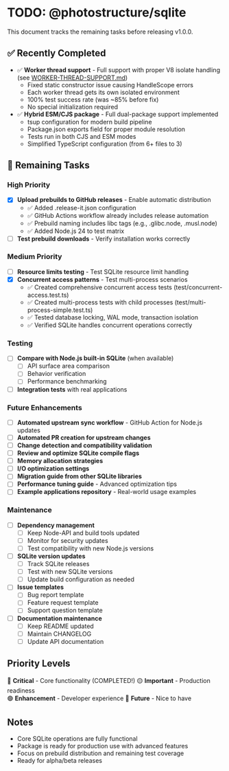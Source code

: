 # TODO: @photostructure/sqlite

This document tracks the remaining tasks before releasing v1.0.0.

## ✅ Recently Completed

- ✅ **Worker thread support** - Full support with proper V8 isolate handling (see [WORKER-THREAD-SUPPORT.md](./WORKER-THREAD-SUPPORT.md))
  - Fixed static constructor issue causing HandleScope errors
  - Each worker thread gets its own isolated environment
  - 100% test success rate (was ~85% before fix)
  - No special initialization required
- ✅ **Hybrid ESM/CJS package** - Full dual-package support implemented
  - tsup configuration for modern build pipeline
  - Package.json exports field for proper module resolution
  - Tests run in both CJS and ESM modes
  - Simplified TypeScript configuration (from 6+ files to 3)

## 🚧 Remaining Tasks

### High Priority

- [x] **Upload prebuilds to GitHub releases** - Enable automatic distribution
  - ✅ Added .release-it.json configuration
  - ✅ GitHub Actions workflow already includes release automation
  - ✅ Prebuild naming includes libc tags (e.g., .glibc.node, .musl.node)
  - ✅ Added Node.js 24 to test matrix
- [ ] **Test prebuild downloads** - Verify installation works correctly

### Medium Priority

- [ ] **Resource limits testing** - Test SQLite resource limit handling
- [x] **Concurrent access patterns** - Test multi-process scenarios
  - ✅ Created comprehensive concurrent access tests (test/concurrent-access.test.ts)
  - ✅ Created multi-process tests with child processes (test/multi-process-simple.test.ts)
  - ✅ Tested database locking, WAL mode, transaction isolation
  - ✅ Verified SQLite handles concurrent operations correctly

### Testing

- [ ] **Compare with Node.js built-in SQLite** (when available)
  - [ ] API surface area comparison
  - [ ] Behavior verification
  - [ ] Performance benchmarking
- [ ] **Integration tests** with real applications

### Future Enhancements

- [ ] **Automated upstream sync workflow** - GitHub Action for Node.js updates
- [ ] **Automated PR creation for upstream changes**
- [ ] **Change detection and compatibility validation**
- [ ] **Review and optimize SQLite compile flags**
- [ ] **Memory allocation strategies**
- [ ] **I/O optimization settings**
- [ ] **Migration guide from other SQLite libraries**
- [ ] **Performance tuning guide** - Advanced optimization tips
- [ ] **Example applications repository** - Real-world usage examples

### Maintenance

- [ ] **Dependency management**
  - [ ] Keep Node-API and build tools updated
  - [ ] Monitor for security updates
  - [ ] Test compatibility with new Node.js versions
- [ ] **SQLite version updates**
  - [ ] Track SQLite releases
  - [ ] Test with new SQLite versions
  - [ ] Update build configuration as needed
- [ ] **Issue templates**
  - [ ] Bug report template
  - [ ] Feature request template
  - [ ] Support question template
- [ ] **Documentation maintenance**
  - [ ] Keep README updated
  - [ ] Maintain CHANGELOG
  - [ ] Update API documentation

## Priority Levels

🔴 **Critical** - Core functionality (COMPLETED!)
🟡 **Important** - Production readiness  
🟢 **Enhancement** - Developer experience
🔵 **Future** - Nice to have

## Notes

- Core SQLite operations are fully functional
- Package is ready for production use with advanced features
- Focus on prebuild distribution and remaining test coverage
- Ready for alpha/beta releases
